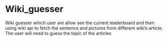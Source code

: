 # Wiki_guesser
Wiki guesser which user are allow see the current leaderboard and then using wiki api to fetch the sentence and pictures from different wiki’s article. 
The user will need to guess the topic of the articles
